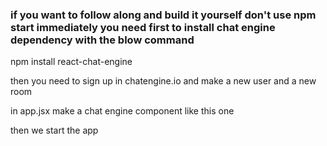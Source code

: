 ### if you want to follow along and build it yourself don't use npm start immediately you need first to install chat engine dependency with the blow command
 
 npm install react-chat-engine
 
 then you need to sign up in chatengine.io and make a new user and a new room
 
 in app.jsx
 make a chat engine component like this one 
 <ChatEngine height="100vh"
            projectID="add the project id given when you add new project"
            userName="add the user name of you new user you made"
            userSecret="add the user password" />
 
 then we start the app 
